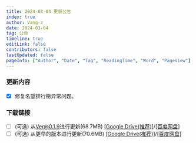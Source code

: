 ```yaml
---
title: 2024-03-04 更新公告
index: true
author: Vang-z
date: 2024-03-04
tag: 公告
timeline: true
editLink: false
contributors: false
lastUpdated: false
pageInfo: ["Author", "Date", "Tag", "ReadingTime", "Word", "PageView"]
---
```


### 更新内容
- [x] 修复<a>名望排行榜</a>异常问题。


### 下载链接
- [ ] <a>(可选)</a> 从<a>Ver@0.1.9</a>进行更新(68.7MB) <a>[[Google Drive(推荐)]](https://drive.google.com/file/d/1MgaIMJhGP40lUb5RKsdlWkQBN0lnwwM9/view?usp=sharing)</a>/<a>[[百度网盘]](https://pan.baidu.com/s/1vQj9Vdv0MbdrPY9lZxrQSQ?pwd=ozb7)</a>
- [ ] <a>(可选)</a> 从<a>更早的版本</a>进行更新(70.6MB) <a>[[Google Drive(推荐)]](https://drive.google.com/file/d/1VFSbfyJxARET-8JiO7iCpcqaaFUn6HrQ/view?usp=sharing)</a>/<a>[[百度网盘]](https://pan.baidu.com/s/1r4tg6KjR-OpDSieG59wLaA?pwd=z4ti)</a>
